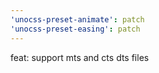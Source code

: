 ```yaml
---
'unocss-preset-animate': patch
'unocss-preset-easing': patch
---
```


feat: support mts and cts dts files
